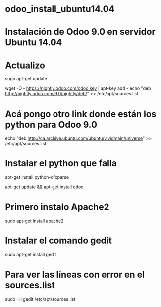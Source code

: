 # odoo_install_ubuntu14.04
# Instalación de Odoo 9.0 en servidor Ubuntu 14.04

# Actualizo
sugo apt-get update


wget -O - https://nightly.odoo.com/odoo.key | apt-key add -
echo "deb http://nightly.odoo.com/9.0/nightly/deb/" >> /etc/apt/sources.list

# Acá pongo otro link donde están los python para Odoo 9.0
echo "deb http://ca.archive.ubuntu.com/ubuntu/vividmain/universe" >> /etc/apt/sources.list
# Instalar el python que falla
apt-get install python-ofxparse

apt-get update && apt-get install odoo




# Primero instalo Apache2
sudo apt-get install apache2

# Instalar el comando gedit
sudo apt-get install gedit

# Para ver las líneas con error en el sources.list 
sudo -H gedit /etc/apt/sources.list


